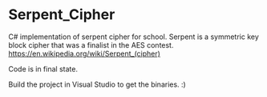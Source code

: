 # Serpent_Cipher
C# implementation of serpent cipher for school. Serpent is a symmetric key block cipher that was a finalist in the AES contest. https://en.wikipedia.org/wiki/Serpent_(cipher)

Code is in final state.

Build the project in Visual Studio to get the binaries. :)
